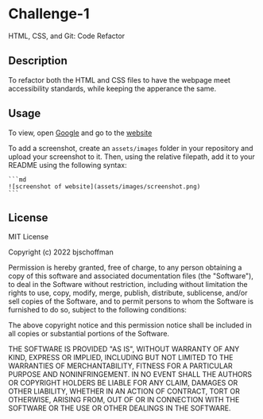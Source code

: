 # Challenge-1
HTML, CSS, and Git: Code Refactor

## Description

To refactor both the HTML and CSS files to have the webpage meet accessibility standards, while keeping the apperance the same.

## Usage

To view, open [Google](https:\\www.google.com) and go to the [website]()

To add a screenshot, create an `assets/images` folder in your repository and upload your screenshot to it. Then, using the relative filepath, add it to your README using the following syntax:

    ```md
    ![screenshot of website](assets/images/screenshot.png)
    ```
    
## License

MIT License

Copyright (c) 2022 bjschoffman

Permission is hereby granted, free of charge, to any person obtaining a copy
of this software and associated documentation files (the "Software"), to deal
in the Software without restriction, including without limitation the rights
to use, copy, modify, merge, publish, distribute, sublicense, and/or sell
copies of the Software, and to permit persons to whom the Software is
furnished to do so, subject to the following conditions:

The above copyright notice and this permission notice shall be included in all
copies or substantial portions of the Software.

THE SOFTWARE IS PROVIDED "AS IS", WITHOUT WARRANTY OF ANY KIND, EXPRESS OR
IMPLIED, INCLUDING BUT NOT LIMITED TO THE WARRANTIES OF MERCHANTABILITY,
FITNESS FOR A PARTICULAR PURPOSE AND NONINFRINGEMENT. IN NO EVENT SHALL THE
AUTHORS OR COPYRIGHT HOLDERS BE LIABLE FOR ANY CLAIM, DAMAGES OR OTHER
LIABILITY, WHETHER IN AN ACTION OF CONTRACT, TORT OR OTHERWISE, ARISING FROM,
OUT OF OR IN CONNECTION WITH THE SOFTWARE OR THE USE OR OTHER DEALINGS IN THE
SOFTWARE.
